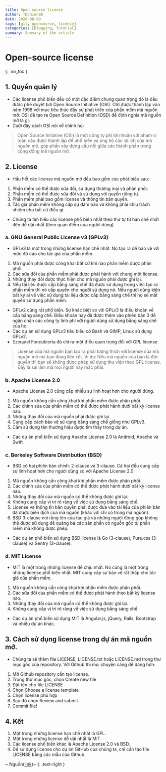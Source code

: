 ```yaml
---
title: Open source license
author: TDChien88
date: 2020-08-09
tags: [git, opensource, license]
categories: [Blogging, Tutorial]
summary: Summary of the article
---
```


# Open-source license
{: .no_toc }


## 1. Quyền quản lý
- Các license phổ biến đều có một đặc điểm chung quan trọng đó là đều được phê duyệt bởi Open Source Initiative (OSI). OSI được thành lập vào năm 1998 với mục tiêu thúc đẩy sự phát triển của phần mềm mã nguồn mở. OSI đã tạo ra Open Source Definition (OSD) để định nghĩa mã nguồn mở là gì.
- Dưới đây cách OSI nói về chính họ:
> Open Source Initiative (OSI) là một công ty phi lợi nhuận với phạm vi toàn cầu được thành lập để phổ biến và ủng hộ các lợi ích của mã nguồn mở, góp phần xây dựng cầu nối giữa các thành phần trong cộng đồng mã nguồn mở.

## 2. License
- Hầu hết các license mã nguồn mở đều bao gồm các phát biểu sau:
1. Phần mềm có thể được sửa đổi, sử dụng thương mại và phân phối.
1. Phần mềm có thể được sửa đổi và sử dụng với quyền riêng tư.
1. Phần mềm phải bao gồm license và thông tin bản quyền.
1. Tác giả phần mềm không cấp sự đảm bảo và không phải chịu trách nhiệm cho bất cứ điều gì.
- Chúng ta tìm hiểu các license phổ biến nhất theo thứ tự từ hạn chế nhất đến dễ dãi nhất (theo quan điểm của người dùng)

### a. GNU General Public License v3 (GPLv3)
- GPLv3 là một trong những license hạn chế nhất. Nó tạo ra để bảo vệ với mức độ cao cho tác giả của phần mềm.
1. Mã nguồn phải được công khai bất cứ khi nào phần mềm được phân phối.
1. Các sửa đổi của phần mềm phải được phát hành với chung một license.
1. Những thay đổi được thực hiện cho mã nguồn phải được ghi lại.
1. Nếu tài liệu được cấp bằng sáng chế đã được sử dụng trong việc tạo ra phần mềm thì nó cấp quyền cho người sử dụng nó. Nếu người dùng kiện bất ký ai về việc sử dụng tài liệu được cấp bằng sáng chế thì họ sẽ mất quyền sử dụng phần mềm.

- GPLv2 cũng rất phổ biến. Sự khác biệt so với GPLv3 là điều khoản về cấp bằng sáng chế. Điều khoản này đã được thêm vào phiên bản 3 để ngăn chặn các công ty tính phí với người dùng sử dụng bằng sáng chế của họ.
- Các dự án sử dụng GPLv3 tiêu biểu có Bash và GIMP, Linux sử dụng GPLv2.
- Ezequiel Foncubierta đã chỉ ra một điều quan trọng đối với GPL license:
> License của mã nguồn bạn tạo ra phải tương thích với license của mã nguồn mở mà bạn đang liên kết. Ví du: Nếu mã nguồn của bạn là độc quyền thì bạn sẽ không được phép sử dụng thư viện theo GPL license. Đây là sai lầm mà mọi người hay mắc phải.

### b. Apache License 2.0
- Apache License 2.0 cũng cấp nhiều sự linh hoạt hơn cho người dùng.
1. Mã nguồn không cần công khai khi phần mềm được phân phối.
1. Các chỉnh sửa của phần mềm có thể được phát hành dưới bất kỳ license nào.
1. Những thay đổi của mã nguồn phải được ghi lại.
1. Cung cấp cách bảo vệ sử dụng bằng sáng chế giống như GPLv3.
1. Cấm sử dụng tên thương hiệu được tìm thấy trong dự án.
- Các dự án phổ biến sử dụng Apache License 2.0 là Android, Apache và Swift

### c. Berkeley Software Distribution (BSD)
- BSD có hai phiên bản chính: 2-clause và 3-clause. Cả hai đều cung cấp sự linh hoạt hơn cho người dùng so với Apache License 2.0
1. Mã nguồn không cần công khai khi phần mềm được phân phối.
1. Các chỉnh sửa của phần mềm có thể được phát hành dưới bất kỳ license nào.
1. Những thay đổi của mã nguồn có thể không được ghi lại.
1. Không cung cấp vị trí rõ ràng về việc sử dụng bằng sáng chế.
1. License và thông tin bản quyền phải được đưa vào tài liệu của phiên bản đã được biên dịch của mã nguồn (khác với chỉ có trong mã nguồn).
1. BSD 3-clause nói rằng tên của tác giả và những người đóng góp không thể được sử dụng để quảng bá các sản phần có nguồn gốc từ phần mềm mà không được phép.
- Các dự án phổ biến sử dụng BSD license là Go (3-clause), Pure.css (3-clause) và Sentry (3-clause).

### d. MIT License
- MIT là một trong những license dễ chịu nhất. Nó cũng là một trong những license phổ biến nhất. MIT cung cấp sự bảo vệ rất thấp cho tác giả của phần mềm.
1. Mã nguồn không cần công khai khi phần mềm được phân phối.
1. Các sửa đổi của phần mềm có thể được phát hành theo bất kỳ license nào.
1. Những thay đổi của mã nguồn có thể không được ghi lại.
1. Không cung cấp vị trí rõ ràng về việc sử dụng bằng sáng chế.
- Các dự án phổ biến sử dụng MIT là Angular.js, jQuery, Rails, Bootstrap và nhiều dự án khác.

## 3. Cách sử dụng license trong dự án mã nguồn mở.
- Chúng ta sẽ thêm file LICENSE, LICENSE.txt hoặc LICENSE.md trong thư mục gốc của repository. Với Github thì mọi chuyện càng dễ dàng hơn:
1. Mở Github repository cần tạo license.
1. Trong thư mục gốc, chọn Create new file
1. Đặt tên cho file LICENSE
1. Chọn Choose a license template
1. Chọn license phù hợp
1. Sau đó chọn Review and submit
1. Commit file!

## 4. Kết
1. Một trong những license hạn chế nhất là GPL.
1. Một trong những license dễ dãi nhất là MIT.
1. Các license phổ biến khác là Apache License 2.0 và BSD.
1. Để sử dụng license cho dự án GitHub của chũng ta, chỉ cần tạo file LICENSE bằng các mẫu của Github.

~ Nguồn([link](https://viblo.asia/p/tim-hieu-cach-hoat-dong-cua-cac-loai-license-ma-nguon-mo-open-source-license-GrLZDknOKk0))~
{: .text-right }